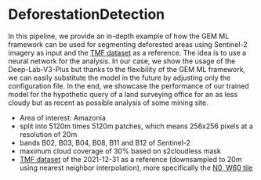 # DeforestationDetection
In this pipeline, we provide an in-depth example of how the GEM ML framework can be used for segmenting deforested areas using Sentinel-2 imagery as input and the [TMF dataset](https://forobs.jrc.ec.europa.eu/TMF/) as a reference.
The idea is to use a neural network for the analysis. In our case, we show the usage of the Deep-Lab-V3-Plus but thanks to the flexibility of the GEM ML framework, we can easily substitute the model in the future by adjusting only the configuration file.
In the end, we showcase the performance of our trained model for the hypothetic query of a land surveying office for an as less cloudy but as recent as possible analysis of some mining site.

- Area of interest: Amazonia
- split into 5120m times 5120m patches, which means 256x256 pixels at a resolution of 20m
- bands B02, B03, B04, B08, B11 and B12 of Sentinel-2
- maximum cloud coverage of 30% based on s2cloudless mask
- [TMF dataset](https://forobs.jrc.ec.europa.eu/TMF/) of the 2021-12-31 as a reference (downsampled to 20m using nearest neighbor interpolation), more specifically the [N0, W60 tile](https://ies-ows.jrc.ec.europa.eu/iforce/tmf_v1/download.py?type=tile&dataset=AnnualChange_2021&lat=N0&lon=W60)